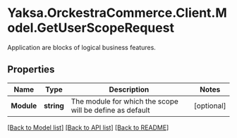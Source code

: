 # Yaksa.OrckestraCommerce.Client.Model.GetUserScopeRequest
Application are blocks of logical business features.

## Properties

Name | Type | Description | Notes
------------ | ------------- | ------------- | -------------
**Module** | **string** | The module for which the scope will be define as default | [optional] 

[[Back to Model list]](../README.md#documentation-for-models) [[Back to API list]](../README.md#documentation-for-api-endpoints) [[Back to README]](../README.md)

